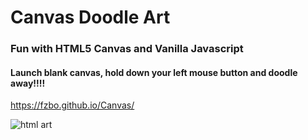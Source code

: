 # Canvas Doodle Art
### Fun with HTML5 Canvas and Vanilla Javascript
#### Launch blank canvas, hold down your left mouse button and doodle away!!!!

https://fzbo.github.io/Canvas/

![html art](https://user-images.githubusercontent.com/30742763/40213173-1737a6f4-5a22-11e8-9224-8d9b149ca6c3.jpg)
